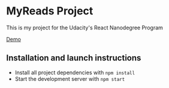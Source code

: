# MyReads Project

This is my project for the Udacity's React Nanodegree Program

[Demo](https://gudeteira.github.io/reactnd-myreads/)

## Installation and launch instructions

* Install all project dependencies with `npm install`
* Start the development server with `npm start`
